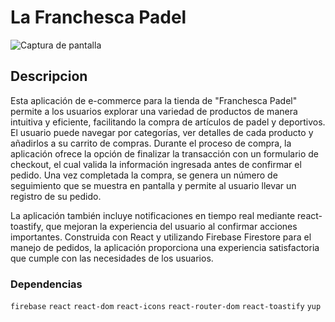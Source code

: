# La Franchesca Padel

![Captura de pantalla](img/captura-pantalla.png)

## Descripcion
Esta aplicación de e-commerce para la tienda de "Franchesca Padel" permite a los usuarios explorar una variedad de productos de manera intuitiva y eficiente, facilitando la compra de artículos de padel y deportivos. El usuario puede navegar por categorías, ver detalles de cada producto y añadirlos a su carrito de compras. Durante el proceso de compra, la aplicación ofrece la opción de finalizar la transacción con un formulario de checkout, el cual valida la información ingresada antes de confirmar el pedido. Una vez completada la compra, se genera un número de seguimiento que se muestra en pantalla y permite al usuario llevar un registro de su pedido.

La aplicación también incluye notificaciones en tiempo real mediante react-toastify, que mejoran la experiencia del usuario al confirmar acciones importantes. Construida con React y utilizando Firebase Firestore para el manejo de pedidos, la aplicación proporciona una experiencia satisfactoria que cumple con las necesidades de los usuarios.

### Dependencias
`firebase` `react` `react-dom` `react-icons` `react-router-dom` `react-toastify` `yup`